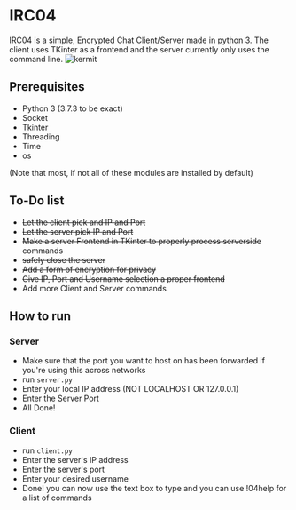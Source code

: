 # IRC04
IRC04 is a simple, Encrypted Chat Client/Server made in python 3. The client uses TKinter as a frontend and the server currently only uses the command line.
![kermit](https://i.imgur.com/5mzqChX.png)

## Prerequisites
* Python 3 (3.7.3 to be exact)
* Socket
* Tkinter
* Threading
* Time
* os

(Note that most, if not all of these modules are installed by default)

## To-Do list
* ~~Let the client pick and IP and Port~~
* ~~Let the server pick IP and Port~~
* ~~Make a server Frontend in TKinter to properly process serverside commands~~
* ~~safely close the server~~
* ~~Add a form of encryption for privacy~~
* ~~Give IP, Port and Username selection a proper frontend~~
* Add more Client and Server commands

## How to run

### Server
* Make sure that the port you want to host on has been forwarded if you're using this across networks
* run ```server.py```
* Enter your local IP address (NOT LOCALHOST OR 127.0.0.1)
* Enter the Server Port
* All Done!

### Client
* run ```client.py```
* Enter the server's IP address
* Enter the server's port
* Enter your desired username
* Done! you can now use the text box to type and you can use !04help for a list of commands
